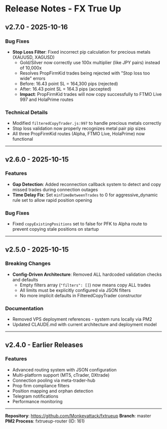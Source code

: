 # Release Notes - FX True Up

## v2.7.0 - 2025-10-16

### Bug Fixes
- **Stop Loss Filter**: Fixed incorrect pip calculation for precious metals (XAUUSD, XAGUSD)
  - Gold/Silver now correctly use 100x multiplier (like JPY pairs) instead of 10,000x
  - Resolves PropFirmKid trades being rejected with "Stop loss too wide" errors
  - Before: 16.43 point SL = 164,300 pips (rejected)
  - After: 16.43 point SL = 164.3 pips (accepted)
  - **Impact**: PropFirmKid trades will now copy successfully to FTMO Live 997 and HolaPrime routes

### Technical Details
- Modified `filteredCopyTrader.js:997` to handle precious metals correctly
- Stop loss validation now properly recognizes metal pair pip sizes
- All three PropFirmKid routes (Alpha, FTMO Live, HolaPrime) now functional

---

## v2.6.0 - 2025-10-15

### Features
- **Gap Detection**: Added reconnection callback system to detect and copy missed trades during connection outages
- **Time Delay Fix**: Set `minTimeBetweenTrades` to 0 for aggressive_dynamic rule set to allow rapid position opening

### Bug Fixes
- Fixed `copyExistingPositions` set to false for PFK to Alpha route to prevent copying stale positions on startup

---

## v2.5.0 - 2025-10-15

### Breaking Changes
- **Config-Driven Architecture**: Removed ALL hardcoded validation checks and defaults
  - Empty filters array (`"filters": []`) now means copy ALL trades
  - All limits must be explicitly configured via JSON filters
  - No more implicit defaults in FilteredCopyTrader constructor

### Documentation
- Removed VPS deployment references - system runs locally via PM2
- Updated CLAUDE.md with current architecture and deployment model

---

## v2.4.0 - Earlier Releases

### Features
- Advanced routing system with JSON configuration
- Multi-platform support (MT5, cTrader, DXtrade)
- Connection pooling via meta-trader-hub
- Prop firm compliance filters
- Position mapping and orphan detection
- Telegram notifications
- Performance monitoring

---

**Repository**: https://github.com/Monkeyattack/fxtrueup
**Branch**: master
**PM2 Process**: fxtrueup-router (ID: 161)
